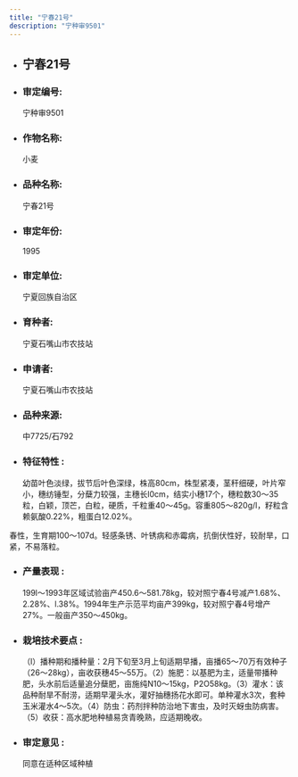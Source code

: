 ```yaml
---
title: "宁春21号"
description: "宁种审9501"
---
```

* ## 宁春21号
* ###  审定编号:  
   宁种审9501

*  ### 作物名称:  
   小麦

*   ###  品种名称: 
    宁春21号

*   ### 审定年份: 
    1995

*   ### 审定单位:  
    宁夏回族自治区

*   ### 育种者:  
    宁夏石嘴山市农技站

*   ### 申请者:  
    宁夏石嘴山市农技站

*   ### 品种来源:  
    中7725/石792

*   ### 特征特性 : 
    幼苗叶色淡绿，拔节后叶色深绿，株高80cm，株型紧凑，茎秆细硬，叶片窄小，穗纺锤型，分蘖力较强，主穗长l0cm，结实小穗17个，穗粒数30～35粒，白颖，顶芒，白粒，硬质，千粒重40～45g。容重805～820g/l，籽粒含赖氨酸0.22%，粗蛋白12.02%。
春性，生育期100～107d。轻感条锈、叶锈病和赤霉病，抗倒伏性好，较耐旱，口紧，不易落粒。


*   ### 产量表现 : 
    199l～1993年区域试验亩产450.6～581.78kg，较对照宁春4号减产1.68%、2.28%、l.38%。1994年生产示范平均亩产399kg，较对照宁春4号增产27%。一般亩产350～450kg。

*   ### 栽培技术要点 : 
    （l）播种期和播种量：2月下旬至3月上旬适期早播，亩播65～70万有效种子（26～28kg），亩收获穗45～55万。（2）施肥：以基肥为主，适量带播种肥，头水前后适量追分蘖肥，亩施纯N10～15kg，P2O58kg。（3）灌水：该品种耐旱不耐涝，适期早灌头水，灌好抽穗扬花水即可。单种灌水3次，套种玉米灌水4～5次。（4）防虫：药剂拌种防治地下害虫，及时灭蚜虫防病害。（5）收获：高水肥地种植易贪青晚熟，应适期晚收。 

*   ### 审定意见 : 
    同意在适种区域种植
